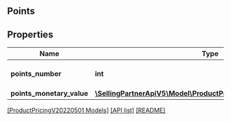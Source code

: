 ## Points

## Properties

Name | Type | Description | Notes
------------ | ------------- | ------------- | -------------
**points_number** | **int** | The number of points. | [optional]
**points_monetary_value** | [**\SellingPartnerApiV5\Model\ProductPricingV20220501\MoneyType**](MoneyType.md) |  | [optional]

[[ProductPricingV20220501 Models]](../) [[API list]](../../Api) [[README]](../../../README.md)
